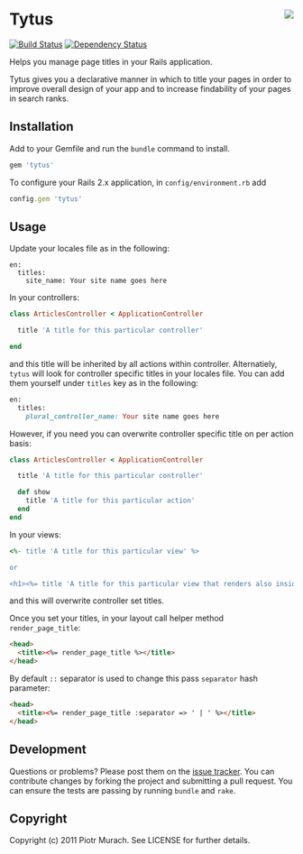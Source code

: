 # Tytus <img src="http://upload.wikimedia.org/wikipedia/en/8/8f/Tytus_Harcerz.jpg" align="right" />
[![Build Status](https://secure.travis-ci.org/peter-murach/tytus.png?branch=master)][travis] [![Dependency Status](https://gemnasium.com/peter-murach/tytus.png?travis)][gemnasium]

[travis]: http://travis-ci.org/peter-murach/tytus
[gemnasium]: https://gemnasium.com/peter-murach/tytus

Helps you manage page titles in your Rails application.

Tytus gives you a declarative manner in which to title your pages in order to improve overall design of your app and to increase findability of your pages in search ranks.

## Installation

Add to your Gemfile and run the `bundle` command to install.

```ruby
gem 'tytus'
```

To configure your Rails 2.x application, in `config/environment.rb` add

```ruby
config.gem 'tytus'
```

## Usage

Update your locales file as in the following:

```
en:
  titles:
    site_name: Your site name goes here
```

In your controllers:

```ruby
class ArticlesController < ApplicationController

  title 'A title for this particular controller'

end
```

and this title will be inherited by all actions within controller. Alternatiely, `tytus` will look for controller specific titles in your locales file. You can add them yourself under `titles` key as in the following:

```ruby
en:
  titles:
    plural_controller_name: Your site name goes here
```

However, if you need you can overwrite controller specific title on per action basis:

```ruby
class ArticlesController < ApplicationController

  title 'A title for this particular controller'

  def show
    title 'A title for this particular action'
  end
end
```

In your views:

```ruby
<%- title 'A title for this particular view' %>

or 

<h1><%= title 'A title for this particular view that renders also inside enclosed tag' %></h1>
```

and this will overwrite controller set titles.

Once you set your titles, in your layout call helper method `render_page_title`:

```html
<head>
  <title><%= render_page_title %></title>
</head>
```

By default `::` separator is used to change this pass `separator` hash parameter:

```html
<head>
  <title><%= render_page_title :separator => ' | ' %></title>
</head>
```

## Development

Questions or problems? Please post them on the [issue tracker](https://github.com/peter-murach/tytus/issues). You can contribute changes by forking the project and submitting a pull request. You can ensure the tests are passing by running `bundle` and `rake`.

## Copyright

Copyright (c) 2011 Piotr Murach. See LICENSE for further details.
